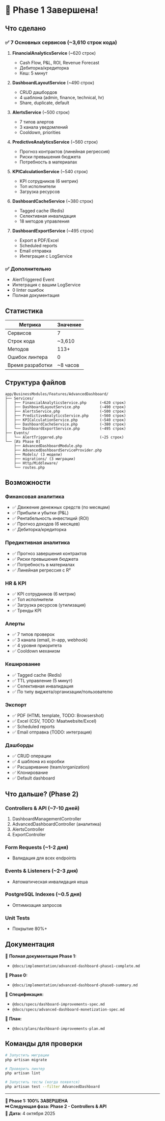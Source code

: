 # 🎉 Phase 1 Завершена!

## Что сделано

### ✅ 7 Основных сервисов (~3,610 строк кода)

1. **FinancialAnalyticsService** (~620 строк)
   - Cash Flow, P&L, ROI, Revenue Forecast
   - Дебиторка/кредиторка
   - Кеш: 5 минут

2. **DashboardLayoutService** (~490 строк)
   - CRUD дашбордов
   - 4 шаблона (admin, finance, technical, hr)
   - Share, duplicate, default

3. **AlertsService** (~500 строк)
   - 7 типов алертов
   - 3 канала уведомлений
   - Cooldown, priorities

4. **PredictiveAnalyticsService** (~560 строк)
   - Прогноз контрактов (линейная регрессия)
   - Риски превышения бюджета
   - Потребность в материалах

5. **KPICalculationService** (~540 строк)
   - KPI сотрудников (6 метрик)
   - Топ исполнители
   - Загрузка ресурсов

6. **DashboardCacheService** (~380 строк)
   - Tagged cache (Redis)
   - Селективная инвалидация
   - 18 методов управления

7. **DashboardExportService** (~495 строк)
   - Export в PDF/Excel
   - Scheduled reports
   - Email отправка
   - Интеграция с LogService

### ✅ Дополнительно
- AlertTriggered Event
- Интеграция с вашим LogService
- 0 linter ошибок
- Полная документация

## Статистика

| Метрика | Значение |
|---------|----------|
| Сервисов | 7 |
| Строк кода | ~3,610 |
| Методов | 113+ |
| Ошибок линтера | 0 |
| Время разработки | ~8 часов |

## Структура файлов

```
app/BusinessModules/Features/AdvancedDashboard/
├── Services/
│   ├── FinancialAnalyticsService.php      (~620 строк)
│   ├── DashboardLayoutService.php         (~490 строк)
│   ├── AlertsService.php                  (~500 строк)
│   ├── PredictiveAnalyticsService.php     (~560 строк)
│   ├── KPICalculationService.php          (~540 строк)
│   ├── DashboardCacheService.php          (~380 строк)
│   └── DashboardExportService.php         (~495 строк)
├── Events/
│   └── AlertTriggered.php                 (~25 строк)
└── [Из Phase 0]
    ├── AdvancedDashboardModule.php
    ├── AdvancedDashboardServiceProvider.php
    ├── Models/ (3 модели)
    ├── migrations/ (3 миграции)
    ├── Http/Middleware/
    └── routes.php
```

## Возможности

### Финансовая аналитика
- ✅ Движение денежных средств (по месяцам)
- ✅ Прибыли и убытки (P&L)
- ✅ Рентабельность инвестиций (ROI)
- ✅ Прогноз доходов (6 месяцев)
- ✅ Дебиторка/кредиторка

### Предиктивная аналитика
- ✅ Прогноз завершения контрактов
- ✅ Риски превышения бюджета
- ✅ Потребность в материалах
- ✅ Линейная регрессия с R²

### HR & KPI
- ✅ KPI сотрудников (6 метрик)
- ✅ Топ исполнители
- ✅ Загрузка ресурсов (утилизация)
- ✅ Тренды KPI

### Алерты
- ✅ 7 типов проверок
- ✅ 3 канала (email, in-app, webhook)
- ✅ 4 уровня приоритета
- ✅ Cooldown механизм

### Кеширование
- ✅ Tagged cache (Redis)
- ✅ TTL управление (5 минут)
- ✅ Селективная инвалидация
- ✅ По типу виджета/организации/пользователю

### Экспорт
- ✅ PDF (HTML template, TODO: Browsershot)
- ✅ Excel (CSV, TODO: Maatwebsite/Excel)
- ✅ Scheduled reports
- ✅ Email отправка (TODO: интеграция)

### Дашборды
- ✅ CRUD операции
- ✅ 4 шаблона из коробки
- ✅ Расшаривание (team/organization)
- ✅ Клонирование
- ✅ Default dashboard

## Что дальше? (Phase 2)

### Controllers & API (~7-10 дней)
1. DashboardManagementController
2. AdvancedDashboardController (аналитика)
3. AlertsController
4. ExportController

### Form Requests (~1-2 дня)
- Валидация для всех endpoints

### Events & Listeners (~2-3 дня)
- Автоматическая инвалидация кеша

### PostgreSQL Indexes (~0.5 дня)
- Оптимизация запросов

### Unit Tests
- Покрытие 80%+

## Документация

📄 **Полная документация Phase 1:**
- `@docs/implementation/advanced-dashboard-phase1-complete.md`

📄 **Phase 0:**
- `@docs/implementation/advanced-dashboard-phase0-summary.md`

📄 **Спецификация:**
- `@docs/specs/dashboard-improvements-spec.md`
- `@docs/specs/advanced-dashboard-monetization-spec.md`

📄 **План:**
- `@docs/plans/dashboard-improvements-plan.md`

## Команды для проверки

```bash
# Запустить миграции
php artisan migrate

# Проверить линтер
php artisan lint

# Запустить тесты (когда появятся)
php artisan test --filter AdvancedDashboard
```

---

**🎯 Phase 1: 100% ЗАВЕРШЕНА**  
**⏭️ Следующая фаза: Phase 2 - Controllers & API**  
**📅 Дата:** 4 октября 2025

